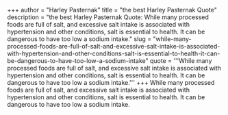 +++
author = "Harley Pasternak"
title = "the best Harley Pasternak Quote"
description = "the best Harley Pasternak Quote: While many processed foods are full of salt, and excessive salt intake is associated with hypertension and other conditions, salt is essential to health. It can be dangerous to have too low a sodium intake."
slug = "while-many-processed-foods-are-full-of-salt-and-excessive-salt-intake-is-associated-with-hypertension-and-other-conditions-salt-is-essential-to-health-it-can-be-dangerous-to-have-too-low-a-sodium-intake"
quote = '''While many processed foods are full of salt, and excessive salt intake is associated with hypertension and other conditions, salt is essential to health. It can be dangerous to have too low a sodium intake.'''
+++
While many processed foods are full of salt, and excessive salt intake is associated with hypertension and other conditions, salt is essential to health. It can be dangerous to have too low a sodium intake.
